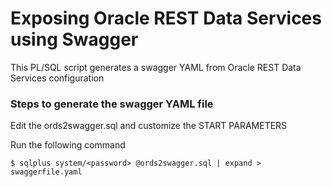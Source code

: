 # Exposing Oracle REST Data Services using Swagger

This PL/SQL script generates a swagger YAML from Oracle REST Data Services configuration

### Steps to generate the swagger YAML file

Edit the ords2swagger.sql and customize the START PARAMETERS

Run the following command

	$ sqlplus system/<password> @ords2swagger.sql | expand > swaggerfile.yaml


